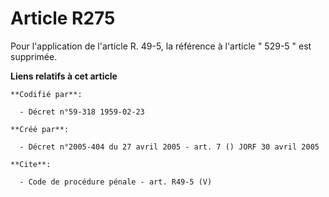 # Article R275

Pour l'application de l'article R. 49-5, la référence à l'article " 529-5 " est supprimée.

**Liens relatifs à cet article**

	**Codifié par**:

	  - Décret n°59-318 1959-02-23

	**Créé par**:

	  - Décret n°2005-404 du 27 avril 2005 - art. 7 () JORF 30 avril 2005

	**Cite**:

	  - Code de procédure pénale - art. R49-5 (V)

